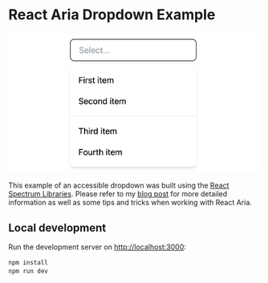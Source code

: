 # React Aria Dropdown Example

![Accessible Dropdown using React Aria!](/public/dropdown.png)

This example of an accessible dropdown was built using the [React Spectrum Libraries](https://react-spectrum.adobe.com/index.html).
Please refer to my [blog post](https://smartive.ch/blog/accessible-dropdown-using-react-aria) for more detailed information as well as some tips and tricks when working with React Aria.

## Local development

Run the development server on [http://localhost:3000](http://localhost:3000):

```bash
npm install
npm run dev
```

